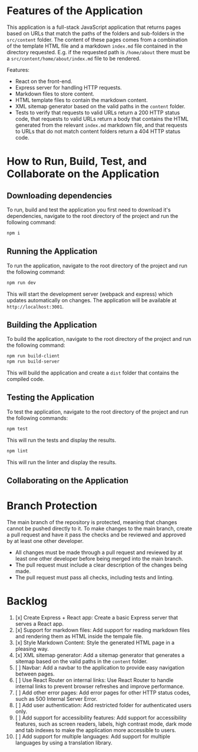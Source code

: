 # Features of the Application
This application is a full-stack JavaScript application that returns pages based on URLs that match the paths of the folders and sub-folders in the `src/content` folder. The content of these pages comes from a combination of the template HTML file and a markdown `index.md` file contained in the directory requested. E.g. if the requested path is `/home/about` there must be a `src/content/home/about/index.md` file to be rendered.

Features:
- React on the front-end.
- Express server for handling HTTP requests.
- Markdown files to store content.
- HTML template files to contain the markdown content.
- XML sitemap generator based on the valid paths in the `content` folder.
- Tests to verify that requests to valid URLs return a 200 HTTP status code, that requests to valid URLs return a body that contains the HTML generated from the relevant `index.md` markdown file, and that requests to URLs that do not match content folders return a 404 HTTP status code.

# How to Run, Build, Test, and Collaborate on the Application
## Downloading dependencies
To run, build and test the application you first need to download it's dependencies, navigate to the root directory of the project and run the following command:

```bash
npm i
```

## Running the Application
To run the application, navigate to the root directory of the project and run the following command:

```bash
npm run dev
```

This will start the development server (webpack and express) which updates automatically on changes. The application will be available at `http://localhost:3001`.

## Building the Application
To build the application, navigate to the root directory of the project and run the following command:

```bash
npm run build-client
npm run build-server
```

This will build the application and create a `dist` folder that contains the compiled code.

## Testing the Application
To test the application, navigate to the root directory of the project and run the following commands:

```bash
npm test
```

This will run the tests and display the results.

```bash
npm lint
```

This will run the linter and display the results.

## Collaborating on the Application
# Branch Protection
The main branch of the repository is protected, meaning that changes cannot be pushed directly to it. To make changes to the main branch, create a pull request and have it pass the checks and be reviewed and approved by at least one other developer.

- All changes must be made through a pull request and reviewed by at least one other developer before being merged into the main branch.
- The pull request must include a clear description of the changes being made.
- The pull request must pass all checks, including tests and linting.

# Backlog 
1. [x] Create Express + React app: Create a basic Express server that serves a React app.
2. [x] Support for markdown files: Add support for reading markdown files and rendering them as HTML inside the tempale file.
3. [x] Style Markdown Content: Style the generated HTML page in a pleasing way.
4. [x] XML sitemap generator: Add a sitemap generator that generates a sitemap based on the valid paths in the `content` folder.
5. [ ] Navbar: Add a navbar to the application to provide easy navigation between pages.
6. [ ] Use React Router on internal links: Use React Router to handle internal links to prevent browser refreshes and improve performance.
7. [ ] Add other error pages: Add error pages for other HTTP status codes, such as 500 Internal Server Error.
8. [ ] Add user authentication: Add restricted folder for authenticated users only.
9. [ ] Add support for accessibility features: Add support for accessibility features, such as screen readers, labels, high contrast mode, dark mode and tab indexes to make the application more accessible to users.
10. [ ] Add support for multiple languages: Add support for multiple languages by using a translation library.